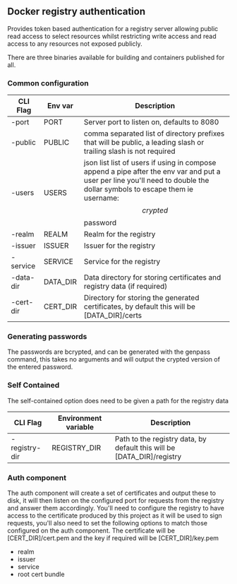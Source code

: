 ## Docker registry authentication

Provides token based authentication for a registry server allowing public read access to select resources whilst
restricting write access and read access to any resources not exposed publicly.

There are three binaries available for building and containers published for all.

### Common configuration

|CLI Flag|Env var|Description|
|---|---|---|
|-port|PORT|Server port to listen on, defaults to 8080|
|-public|PUBLIC|comma separated list of directory prefixes that will be public, a leading slash or trailing slash is not required|
|-users|USERS|json list list of users if using in compose append a pipe after the env var and put a user per line you'll need to double the dollar symbols to escape them ie username:$$crypted$$password
|-realm|REALM|Realm for the registry|
|-issuer|ISSUER|Issuer for the registry|
|-service|SERVICE|Service for the registry|
|-data-dir|DATA_DIR|Data directory for storing certificates and registry data (if required)
|-cert-dir|CERT_DIR|Directory for storing the generated certificates, by default this will be [DATA_DIR]/certs

### Generating passwords

The passwords are bcrypted, and can be generated with the genpass command, this takes no arguments and will output the
crypted version of the entered password.

### Self Contained

The self-contained option does need to be given a path for the registry data

|CLI Flag|Environment variable|Description|
|---|---|---|
|-registry-dir|REGISTRY_DIR|Path to the registry data, by default this will be [DATA_DIR]/registry|

### Auth component

The auth component will create a set of certificates and output these to disk, it will then listen on the configured
port for requests from the registry and answer them accordingly. You'll need to configure the registry to have access to
the certificate produced by this project as it will be used to sign requests, you'll also need to set the following
options to match those configured on the auth component. The certificate will be [CERT_DIR]/cert.pem and the key if
required will be [CERT_DIR]/key.pem

- realm
- issuer
- service
- root cert bundle